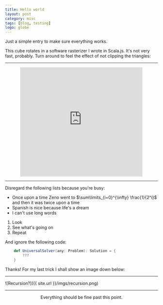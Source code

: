 ```yaml
---
title: Hello world
layout: post
category: misc
tags: [blog, testing]
logo: globe
---
```


Just a simple entry to make sure everything works.

This cube rotates in a software rasterizer I wrote in Scala.js. It's not very fast, probably. Turn around to feel the effect of not clipping the triangles:

--------

<iframe style="margin-left: auto;margin-right: auto; display:block; text-align:center; width: 80%; min-height: 360px; border: 0px;" src="http://dropthevertz.co.nf/raster"></iframe>

---------

Disregard the following lists because you're busy:

* Once upon a time Zeno went to $\sum\limits_{i=0}^{\infty} \frac{1}{2^i}$ and then it was twice upon a time
* Spanish is nice because life's a dream
* I can't use long words

1. Look
2. See what's going on
3. Repeat

And ignore the following code:

```scala
    def UniversalSolver(any: Problem): Solution = {
        ???
    }
```

Thanks! For my last trick I shall show an image down below:

----------

![Recursion?]({{ site.url }}/imgs/recursion.png)

-----------

<center>
    Everything should be fine past this point.
</center>
